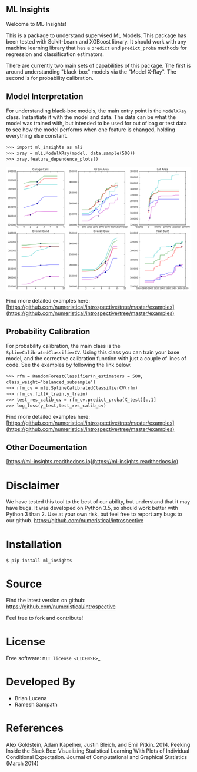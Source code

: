 ## ML Insights


Welcome to ML-Insights!

This is a package to understand supervised ML Models.  This package has been tested with Scikit-Learn and XGBoost library.  It should work with any machine learning library that has a `predict` and `predict_proba` methods for regression and classification estimators.

There are currently two main sets of capabilities of this package.  The first is around understanding "black-box" models
via the "Model X-Ray".  The second is for probability calibration.

## Model Interpretation

For understanding black-box models, the main entry point is the `ModelXRay` class.  Instantiate it with the model and data.  The data can be what the model was trained with, but intended to be used for out of bag or test data to see how the model performs when one feature is changed, holding everything else constant.

    >>> import ml_insights as mli
    >>> xray = mli.ModelXRay(model, data.sample(500))
    >>> xray.feature_dependence_plots()

![mli_screenshot](mli_screenshot.png)

Find more detailed examples here:
[https://github.com/numeristical/introspective/tree/master/examples](https://github.com/numeristical/introspective/tree/master/examples)

## Probability Calibration

For probability calibration, the main class is the `SplineCalibratedClassifierCV`.  Using this class you can train your
base model, and the corrective calibration function with just a couple of lines of code.  See the examples by following
the link below.

    >>> rfm = RandomForestClassifier(n_estimators = 500, class_weight='balanced_subsample')
    >>> rfm_cv = mli.SplineCalibratedClassifierCV(rfm)
    >>> rfm_cv.fit(X_train,y_train)
    >>> test_res_calib_cv = rfm_cv.predict_proba(X_test)[:,1]
    >>> log_loss(y_test,test_res_calib_cv)

Find more detailed examples here:
[https://github.com/numeristical/introspective/tree/master/examples](https://github.com/numeristical/introspective/tree/master/examples)

## Other Documentation

[https://ml-insights.readthedocs.io](https://ml-insights.readthedocs.io)

Disclaimer
==========

We have tested this tool to the best of our ability, but understand that it may have bugs.  It was developed on Python 3.5, so should work better with Python 3 than 2.  Use at your own risk, but feel free to report any bugs to our github. <https://github.com/numeristical/introspective>

Installation
=============

    $ pip install ml_insights


Source
======

Find the latest version on github: https://github.com/numeristical/introspective

Feel free to fork and contribute!

License
=======

Free software: `MIT license <LICENSE>`_

Developed By
============

- Brian Lucena
- Ramesh Sampath

References
==========

Alex Goldstein, Adam Kapelner, Justin Bleich, and Emil Pitkin. 2014. Peeking Inside the Black Box: Visualizing Statistical Learning With Plots of Individual Conditional Expectation. Journal of Computational and Graphical Statistics (March 2014)
